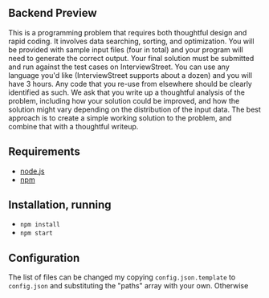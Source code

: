 Backend Preview
---------------

This is a programming problem that requires both thoughtful design and rapid coding.  It involves data searching, sorting, and optimization.  You will be provided with sample input files (four in total) and your program will need to generate the correct output.  Your final solution must be submitted and run against the test cases on InterviewStreet.  You can use any language you'd like (InterviewStreet supports about a dozen) and you will have 3 hours.  Any code that you re-use from elsewhere should be clearly identified as such. We ask that you write up a thoughtful analysis of the problem, including how your solution could be improved, and how the solution might vary depending on the distribution of the input data.  The best approach is to create a simple working solution to the problem, and combine that with a thoughtful writeup.

Requirements
------------

  * [node.js](http://nodejs.org/)
  * [npm](http://npmjs.org)

Installation, running
---------------------

  - `npm install`
  - `npm start`

Configuration
-------------

  The list of files can be changed my copying `config.json.template` to `config.json` and substituting the "paths" array with your own. Otherwise 